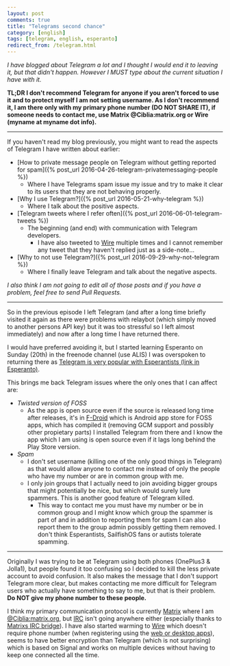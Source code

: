 ```yaml
---
layout: post
comments: true
title: "Telegrams second chance"
category: [english]
tags: [telegram, english, esperanto]
redirect_from: /telegram.html
---
```


*I have blogged about Telegram a lot and I thought I would end it to
 leaving it, but that didn't happen. However I MUST type about the
 current situation I have with it.*

**TL;DR I don't recommend Telegram for anyone if you aren't forced to use
it and to protect myself I am not setting username. As I don't recommend
it, I am there only with my primary phone number (DO NOT SHARE IT), if
someone needs to contact me, use Matrix @Ciblia:matrix.org or Wire
(myname at myname dot info).**

* * * * *

If you haven't read my blog previously, you might want to read the aspects
of Telegram I have written about earlier:

* [How to private message people on Telegram without getting reported for spam]({% post_url 2016-04-26-telegram-privatemessaging-people %})
    * Where I have Telegrams spam issue my issue and try to make it clear
      to its users that they are not behaving properly.
* [Why I use Telegram?]({% post_url 2016-05-21-why-telegram %})
    * Where I talk about the positive aspects.
* [Telegram tweets where I refer often]({% post_url 2016-06-01-telegram-tweets %})
    * The beginning (and end) with communication with Telegram developers.
        * I have also tweeted to [Wire] multiple times and I cannot
          remember any tweet that they haven't replied just as a
          side-note...
* [Why to not use Telegram?]({% post_url 2016-09-29-why-not-telegram %})
    * Where I finally leave Telegram and talk about the negative aspects.

*I also think I am not going to edit all of those posts and if you have a
problem, feel free to send Pull Requests.*

* * * * *

So in the previous episode I left Telegram (and after a long time briefly
visited it again as there were problems with relaybot (which simply
moved to another persons API key) but it was too stressful so I left
almost immediately) and now after a long time I have returned there.

I would have preferred avoiding it, but I started learning Esperanto on
Sunday (20th) in the freenode channel (use ALIS) I was overspoken to
returning there as
[Telegram is very popular with Esperantists (link in Esperanto)](http://telegramo.org/).

This brings me back Telegram issues where the only ones that I can affect
are:

* *Twisted version of FOSS*
    * As the app is open source even if the source is released long time
      after releases, it's in [F-Droid](https://f-droid.org/) which is
      Android app store for FOSS apps, which has compiled it (removing
      GCM support and possibly other propietary parts) I installed Telegram
      from there and I know the app which I am using is open source even
      if it lags long behind the Play Store version.
* *Spam*
    * I don't set username (killing one of the only good things in
        Telegram) as that would allow anyone to contact me instead of only
        the people who have my number or are in common group with me.
    * I only join groups that I actually need to join avoiding bigger
      groups that might potentially be nice, but which would surely lure
      spammers. This is another good feature of Telegram killed.
        * This way to contact me you must have my number or be in common
          group and I might know which group the spammer is part of and
          in addition to reporting them for spam I can also report them
          to the group admin possibly getting them removed. I don't think
          Esperantists, SailfishOS fans or autists tolerate spamming.

* * * * *

Originally I was trying to be at Telegram using both phones (OnePlus3 &
Jolla1), but people found it too confusing so I decided to kill the less
private account to avoid confusion. It also makes the message that I
don't support Telegram more clear, but makes contacting me more
difficult for Telegram users who actually have something to say to me,
but that is their problem. **Do NOT give my phone number to these
people.**

I think my primary communication protocol is currently
[Matrix](https://matrix.org/) where I am
[@Ciblia:matrix.org](https://matrix.to/#/@Ciblia:matrix.org), but
[IRC](/irc) isn't going anywhere either (especially thanks to 
[Matrixs IRC bridge](https://github.com/matrix-org/matrix-appservice-irc/issues/208)).
I have also started warming to [Wire] which doesn't require phone number
(when registering using the [web or desktop apps](https://app.wire.com/)),
seems to have better encryption than Telegram (which is not surprising)
which is based on Signal and works on multiple devices without having to
keep one connected all the time.

[Wire]:https://wire.com/
[WhatsApp]:https://whatsapp.com/
[Signal]:https://whispersystems.org/
